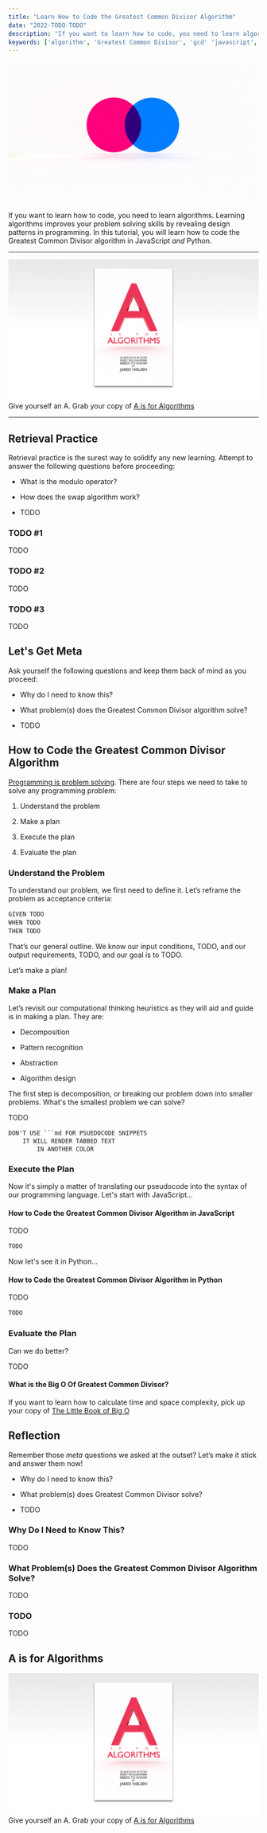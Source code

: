 ```yaml
---
title: "Learn How to Code the Greatest Common Divisor Algorithm"
date: "2022-TODO-TODO"
description: "If you want to learn how to code, you need to learn algorithms. Learning algorithms improves your problem solving skills by revealing design patterns in programming. In this tutorial, you will learn how to code the Greatest Common Divisor algorithm."
keywords: ['algorithm', 'Greatest Common Divisor', 'gcd' 'javascript', 'python']
---
```



![ Illustration of Greatest Common Divisor ](./jarednielsen-algorithm-greatest-common-divisor.png)


If you want to learn how to code, you need to learn algorithms. Learning algorithms improves your problem solving skills by revealing design patterns in programming. In this tutorial, you will learn how to code the Greatest Common Divisor algorithm in JavaScript _and_ Python.


---

![A is for Algorithms](./jarednielsen-algorithms.png)
Give yourself an A. Grab your copy of [A is for Algorithms](https://gum.co/algorithms)

---


## Retrieval Practice

Retrieval practice is the surest way to solidify any new learning. Attempt to answer the following questions before proceeding:

* What is the modulo operator?  

* How does the swap algorithm work? 

* TODO 


### TODO #1

TODO


### TODO #2

TODO


### TODO #3

TODO


## Let's Get Meta

Ask yourself the following questions and keep them back of mind as you proceed:

* Why do I need to know this?

* What problem(s) does the Greatest Common Divisor algorithm solve? 

* TODO


## How to Code the Greatest Common Divisor Algorithm 

[Programming is problem solving](https://jarednielsen.com/programming-problem-solving/). There are four steps we need to take to solve any programming problem: 

1. Understand the problem

2. Make a plan

3. Execute the plan

4. Evaluate the plan


### Understand the Problem

To understand our problem, we first need to define it. Let’s reframe the problem as acceptance criteria:

```md
GIVEN TODO
WHEN TODO
THEN TODO
```

That’s our general outline. We know our input conditions, TODO, and our output requirements, TODO, and our goal is to TODO.

Let’s make a plan!


### Make a Plan

Let’s revisit our computational thinking heuristics as they will aid and guide is in making a plan. They are: 

* Decomposition

* Pattern recognition

* Abstraction

* Algorithm design

The first step is decomposition, or breaking our problem down into smaller problems. What's the smallest problem we can solve? 

TODO

```
DON'T USE ```md FOR PSUEDOCODE SNIPPETS
    IT WILL RENDER TABBED TEXT 
        IN ANOTHER COLOR
```


### Execute the Plan

Now it's simply a matter of translating our pseudocode into the syntax of our programming language. Let's start with JavaScript...


#### How to Code the Greatest Common Divisor Algorithm in JavaScript

TODO
```js
TODO
```

Now let's see it in Python...


#### How to Code the Greatest Common Divisor Algorithm in Python

TODO
```py
TODO
```

### Evaluate the Plan

Can we do better? 

TODO


#### What is the Big O Of Greatest Common Divisor?

If you want to learn how to calculate time and space complexity, pick up your copy of [The Little Book of Big O](https://gum.co/big-o)


## Reflection

Remember those _meta_ questions we asked at the outset? Let’s make it stick and answer them now!

* Why do I need to know this?

* What problem(s) does Greatest Common Divisor solve? 

* TODO


### Why Do I Need to Know This? 

TODO


### What Problem(s) Does the Greatest Common Divisor Algorithm Solve? 

TODO


### TODO

TODO


## A is for Algorithms

![A is for Algorithms](./jarednielsen-algorithms.png)
Give yourself an A. Grab your copy of [A is for Algorithms](https://gum.co/algorithms)



